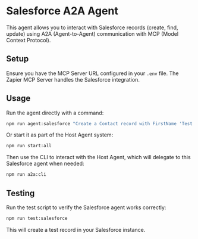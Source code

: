 # Salesforce A2A Agent

This agent allows you to interact with Salesforce records (create, find, update) using A2A (Agent-to-Agent) communication with MCP (Model Context Protocol).

## Setup

Ensure you have the MCP Server URL configured in your `.env` file. The Zapier MCP Server handles the Salesforce integration.

## Usage

Run the agent directly with a command:

```bash
npm run agent:salesforce "Create a Contact record with FirstName 'Test' and LastName 'User'"
```

Or start it as part of the Host Agent system:

```bash
npm run start:all
```

Then use the CLI to interact with the Host Agent, which will delegate to this Salesforce agent when needed:

```bash
npm run a2a:cli
```

## Testing

Run the test script to verify the Salesforce agent works correctly:

```bash
npm run test:salesforce
```

This will create a test record in your Salesforce instance. 